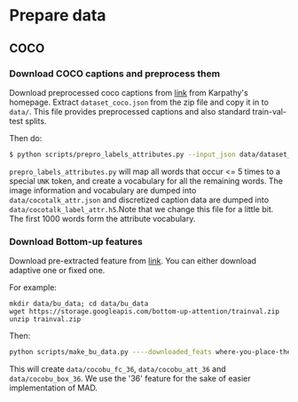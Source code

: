 # Prepare data

## COCO

### Download COCO captions and preprocess them

Download preprocessed coco captions from [link](http://cs.stanford.edu/people/karpathy/deepimagesent/caption_datasets.zip) from Karpathy's homepage. Extract `dataset_coco.json` from the zip file and copy it in to `data/`. This file provides preprocessed captions and also standard train-val-test splits.

Then do:

```bash
$ python scripts/prepro_labels_attributes.py --input_json data/dataset_coco.json --output_json data/cocotalk_attr.json --output_h5 data/cocotalk_attr
```

`prepro_labels_attributes.py` will map all words that occur <= 5 times to a special `UNK` token, and create a vocabulary for all the remaining words. The image information and vocabulary are dumped into `data/cocotalk_attr.json` and discretized caption data are dumped into `data/cocotalk_label_attr.h5`.Note that we change this file for a little bit. The first 1000 words form the attribute vocabulary.


### Download Bottom-up features

Download pre-extracted feature from [link](https://github.com/peteanderson80/bottom-up-attention). You can either download adaptive one or fixed one.

For example:
```
mkdir data/bu_data; cd data/bu_data
wget https://storage.googleapis.com/bottom-up-attention/trainval.zip
unzip trainval.zip

```

Then:

```bash
python scripts/make_bu_data.py ----downloaded_feats where-you-place-the-updown-feature --output_dir data/cocobu
```

This will create `data/cocobu_fc_36`, `data/cocobu_att_36` and `data/cocobu_box_36`. We use the '36' feature for the sake of easier implementation of MAD.

